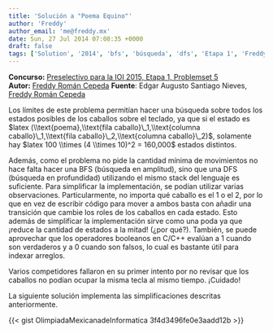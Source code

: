 ```yaml
---
title: 'Solución a "Poema Equino"'
author: 'Freddy'
author_email: 'me@freddy.mx'
date: Sun, 27 Jul 2014 07:08:35 +0000
draft: false
tags: ['Solution', '2014', 'bfs', 'búsqueda', 'dfs', 'Etapa 1', 'Freddy', 'nieves', 'poema equino', 'preselectivo', 'Problemset 5', 'solución', 'soluciones', 'Soluciones Preselectivo 2014']
---
```


**Concurso:** [Preselectivo para la IOI 2015, Etapa 1, Problemset 5](https://omegaup.com/arena/IOI2015E1P5/#problems/Poema-Equino) **Autor:** [Freddy Román Cepeda](http://freddy.mx/) **Fuente**: Edgar Augusto Santiago Nieves, [Freddy Román Cepeda](http://freddy.mx/)

Los límites de este problema permitían hacer una búsqueda sobre todos los estados posibles de los caballos sobre el teclado, ya que si el estado es $latex (\\text{poema},\\text{fila caballo}\_1,\\text{columna caballo}\_1,\\text{fila caballo}\_2,\\text{columna caballo}\_2)$, solamente hay $latex 100 \\times (4 \\times 10)^2 = 160,000$ estados distintos.

Además, como el problema no pide la cantidad mínima de movimientos no hace falta hacer una BFS (búsqueda en amplitud), sino que una DFS (búsqueda en profundidad) utilizando el mismo stack del lenguaje es suficiente. Para simplificar la implementación, se podían utilizar varias observaciones. Particularmente, no importa qué caballo es el 1 o el 2, por lo que en vez de escribir código para mover a ambos basta con añadir una transición que cambie los roles de los caballos en cada estado. Esto además de simplificar la implementación sirve como una poda ya que ¡reduce la cantidad de estados a la mitad! (¿por qué?). También, se puede aprovechar que los operadores booleanos en C/C++ evalúan a 1 cuando son verdaderos y a 0 cuando son falsos, lo cual es bastante útil para indexar arreglos.

Varios competidores fallaron en su primer intento por no revisar que los caballos no podían ocupar la misma tecla al mismo tiempo. ¡Cuidado!

La siguiente solución implementa las simplificaciones descritas anteriormente.

{{< gist OlimpiadaMexicanadeInformatica 3f4d3496fe0e3aadd12b >}}